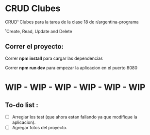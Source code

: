 # CRUD Clubes
CRUD¹ Clubes para la tarea de la clase 18 de r/argentina-programa

¹Create, Read, Update and Delete

## Correr el proyecto: 

Correr **npm install** para cargar las dependencias

Correr **npm run dev** para empezar la aplicacion en el puerto 8080

# WIP - WIP - WIP - WIP - WIP - WIP

## To-do list :
- [ ] Arreglar los test (que ahora estan fallando ya que modifique la aplicacion).
- [ ] Agregar fotos del proyecto.